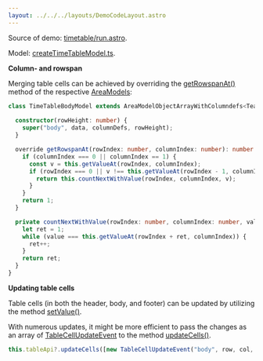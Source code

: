```yaml
---
layout: ../../../layouts/DemoCodeLayout.astro
---
```



Source of demo: [timetable/run.astro](https://github.com/guiexperttable/website-astro/blob/main/src/components/showcase/timetable/run.astro).
 
Model: [createTimeTableModel.ts](https://github.com/guiexperttable/ge-table/blob/main/packages/demo-table-models/src/lib/createTimeTableModel.ts).

**Column- and rowspan**

Merging table cells can be achieved by overriding the 
[getRowspanAt()](/api/interfaces/AreaModelIf.html#getRowspanAt) method of the 
respective [AreaModels](/api/interfaces/AreaModelIf.html):


```ts title="TimeTableBodyModel"
class TimeTableBodyModel extends AreaModelObjectArrayWithColumndefs<TeamDataIf> {
  
  constructor(rowHeight: number) {
    super("body", data, columnDefs, rowHeight);
  }

  override getRowspanAt(rowIndex: number, columnIndex: number): number {
    if (columnIndex === 0 || columnIndex == 1) {
      const v = this.getValueAt(rowIndex, columnIndex);
      if (rowIndex === 0 || v !== this.getValueAt(rowIndex - 1, columnIndex)) {
        return this.countNextWithValue(rowIndex, columnIndex, v);
      }
    }
    return 1;
  }

  private countNextWithValue(rowIndex: number, columnIndex: number, value: any): number {
    let ret = 1;
    while (value === this.getValueAt(rowIndex + ret, columnIndex)) {
      ret++;
    }
    return ret;
  }
}
```

**Updating table cells**

Table cells (in both the header, body, and footer) can be updated by utilizing the method 
[setValue()](/api/interfaces/AreaModelIf.html#setValue).


With numerous updates, it might be more efficient to pass the changes 
as an array of 
[TableCellUpdateEvent](/api/interfaces/TableCellUpdateEventIf.html) to the method 
[updateCells()](/api/classes/TableApi.html#updateCells).

```ts
this.tableApi?.updateCells([new TableCellUpdateEvent("body", row, col, val, cssClasses)]);
```
